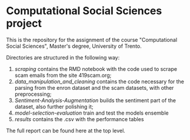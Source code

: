 # Computational Social Sciences project
 
This is the repository for the assignment of the course "Computational Social Sciences", Master's degree, University of Trento.

Directories are structured in the following way:

1. _scraping_ contains the RMD notebook with the code used to scrape scam emails from the site 419scam.org;
2. _data_manipulation_and_cleaning_ contains the code necessary for the parsing from the enron dataset and the scam datasets, with other preprocessing;
3. _Sentiment-Analysis-Augmentation_ builds the sentiment part of the dataset, also further polishing it;
4. _model-selection-evaluation_ train and test the models ensemble
5. _results_ contains the .csv with the performance tables

The full report can be found here at the top level.